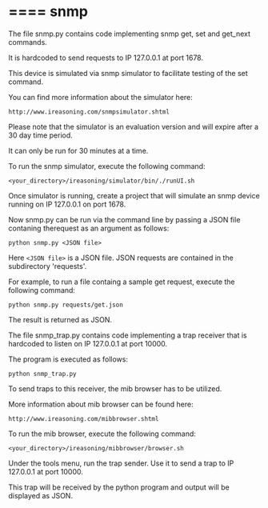 ====
snmp
====


The file snmp.py  contains code implementing snmp get, set and get_next commands.

It is hardcoded to send requests to IP 127.0.0.1 at port 1678. 
    
This device is simulated via snmp simulator to facilitate testing of the set command.

You can find more information about the simulator here:

```
http://www.ireasoning.com/snmpsimulator.shtml
```
Please note that the simulator is an evaluation version and will expire after a 30 day time period.

It can only be run for 30 minutes at a time.

To run the snmp simulator, execute the following command:

```
<your_directory>/ireasoning/simulator/bin/./runUI.sh
```
Once simulator is running, create a project that  will simulate an snmp device running on IP 127.0.0.1 on port 1678.

Now snmp.py can be run via the command line by passing a JSON file contaning therequest as an argument as follows:

```
python snmp.py <JSON file>
```

Here `` <JSON file> `` is a JSON file.
JSON requests are contained in the subdirectory 'requests'.

For example, to run a file containg a sample get request, execute the following command:

```
python snmp.py requests/get.json
```

The result is returned as JSON.

The file snmp_trap.py contains code implementing a trap receiver that is hardcoded to listen on IP 127.0.0.1 at port 10000.

The program is executed as follows:

```
python snmp_trap.py
```

To send traps to this receiver, the mib browser has to be utilized. 

More information about mib browser can be found here:
```
http://www.ireasoning.com/mibbrowser.shtml
```
To run the mib browser, execute the following command:

```
<your_directory>/ireasoning/mibbrowser/browser.sh
```

Under the tools menu, run the trap sender. Use it to send a trap to IP 127.0.0.1 at port 10000.

This trap will be received by the python program and output will be displayed as JSON.
